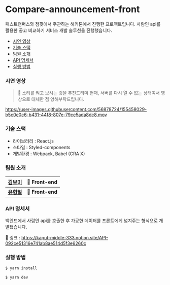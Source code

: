 # Compare-announcement-front

패스트캠퍼스와 점핏에서 주관하는 해커톤에서 진행한 프로젝트입니다. 사람인 api를 활용한 공고 비교하기 서비스 개발 솔루션을 진행했습니다.

* [시연 영상](#시연-영상)
* [기술 스택](#기술-스택)
* [팀원 소개](#팀원-소개)
* [API 명세서](#api-명세서)
* [실행 방법](#실행-방법)

### 시연 영상

> 📌 소리를 켜고 보시는 것을 추천드리며 현재, 서버를 다시 열 수 없는 상태여서 영상으로 대체한 점 양해부탁드립니다.

https://user-images.githubusercontent.com/56878724/155458029-b5c0e0c6-b431-44f8-807e-79ce5ada8dc8.mov


### 기술 스택

* 라이브러리 : React.js
* 스타일 : Styled-components
* 개발환경 : Webpack, Babel (CRA X)

### 팀원 소개

| [김보미](https://github.com/bxxmi)         | 🎨 Front-end     |
| ------------------------------------------ | ---------------- |
| **[유형철](https://github.com/iamidlek)** | **🎨 Front-end** |

### API 명세서

백엔드에서 사람인 api를 호출한 후 가공한 데이터를 프론트에게 넘겨주는 형식으로 개발됐습니다.

🔗 링크 : https://kaput-middle-333.notion.site/API-092ce51316e741ab8ae514d5f3e6260c

### 실행 방법

```cmd
$ yarn install

$ yarn dev
```
